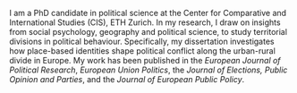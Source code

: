 I am a PhD candidate in political science at the Center for Comparative and International Studies (CIS), ETH Zurich. In my research, I draw on insights from social psychology, geography and political science, to study territorial divisions in political behaviour. Specifically, my dissertation investigates how place-based identities shape political conflict along the urban-rural divide in Europe. My work has been published in the *European Journal of Political Research*, *European Union Politics*, the *Journal of Elections, Public Opinion and Parties*, and the *Journal of European Public Policy*. 
